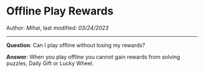 # Offline Play Rewards

Author: *Mihai*, last modified: _03/24/2023_

---
**Question**: Can I play offline without losing my rewards?

**Answer**: When you play offline you cannot gain rewards from solving puzzles, Daily Gift or Lucky Wheel.
